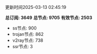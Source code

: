 更新时间2025-03-13 02:45:19

**总订阅: 3649**
**总节点: 9705**
**有效节点: 2503**
- ss节点: 900
- trojan节点: 862
- v2ray节点: 738
- ssr节点: 3
